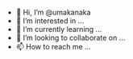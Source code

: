 - 👋 Hi, I’m @umakanaka
- 👀 I’m interested in ...
- 🌱 I’m currently learning ...
- 💞️ I’m looking to collaborate on ...
- 📫 How to reach me ...

<!---
umakanaka/umakanaka is a ✨ special ✨ repository because its `README.md` (this file) appears on your GitHub profile.
You can click the Preview link to take a look at your changes.
--->
